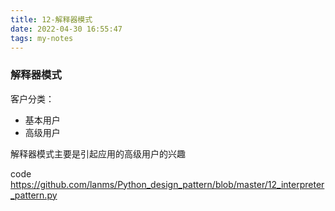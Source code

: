 ```yaml
---
title: 12-解释器模式
date: 2022-04-30 16:55:47
tags: my-notes
---
```

### 解释器模式

客户分类：

- 基本用户
- 高级用户

解释器模式主要是引起应用的高级用户的兴趣





code <https://github.com/lanms/Python_design_pattern/blob/master/12_interpreter_pattern.py>